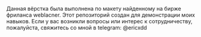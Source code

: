 Данная вёрстка была выполнена по макету найденному на бирже фриланса weblacner.
Этот репозиторий создан для демонстрации моих навыков.
Если у вас возникли вопросы или интерес к сотрудничеству, пожалуйста, свяжитесь со мной в telegram: @ericxdd
